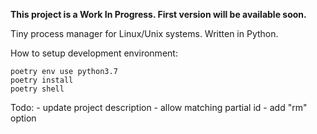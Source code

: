 **This project is a Work In Progress. First version will be available soon.**

Tiny process manager for Linux/Unix systems. Written in Python.

How to setup development environment:
```
poetry env use python3.7
poetry install
poetry shell
```

Todo:
    - update project description
    - allow matching partial id
    - add "rm" option
